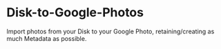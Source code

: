 # Disk-to-Google-Photos
Import photos from your Disk to your Google Photo, retaining/creating as much Metadata as possible.
